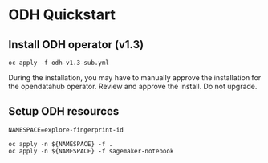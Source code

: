 # ODH Quickstart

## Install ODH operator (v1.3)

```
oc apply -f odh-v1.3-sub.yml
```
During the installation, you may have to manually approve the installation for the opendatahub operator. Review and approve the install. Do not upgrade.

## Setup ODH resources
```
NAMESPACE=explore-fingerprint-id

oc apply -n ${NAMESPACE} -f .
oc apply -n ${NAMESPACE} -f sagemaker-notebook
```
